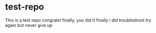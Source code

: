 # test-repo
This is a test repo
congrats! finally, you did it
finally i did troubleshoot
try again but never give up
